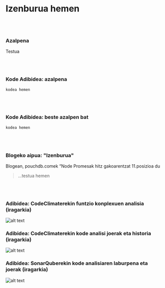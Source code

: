 # Izenburua hemen

<br/><br/>

### Azalpena

Testua

<br/><br/>

### Kode Adibidea: azalpena

```javascript
kodea hemen
```

<br/><br/>

### Kode Adibidea: beste azalpen bat

```javascript
kodea hemen
```

<br/><br/>

### Blogeko aipua: "Izenburua"

Blogean, pouchdb.comek “Node Promesak hitz gakoarentzat 11.posizioa du

> …testua hemen

<br/><br/>

### Adibidea: CodeClimaterekin funtzio konplexuen analisia (iragarkia)

![alt text](../assets/images/codeanalysis-climate-complex-methods.PNG "Funtzio konplexuen analisia")

### Adibidea: CodeClimaterekin kode analisi joerak eta historia (iragarkia)

![alt text](../assets/images/codeanalysis-climate-history.PNG "Kode analisiaren historia")

### Adibidea: SonarQuberekin kode analisiaren laburpena eta joerak (iragarkia)

![alt text](../assets/images/codeanalysis-sonarqube-dashboard.PNG "Kode analisiaren historia")

<br/><br/>
